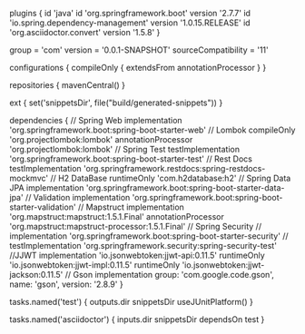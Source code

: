 plugins {
    id 'java'
    id 'org.springframework.boot' version '2.7.7'
    id 'io.spring.dependency-management' version '1.0.15.RELEASE'
    id 'org.asciidoctor.convert' version '1.5.8'
}

group = 'com'
version = '0.0.1-SNAPSHOT'
sourceCompatibility = '11'

configurations {
    compileOnly {
        extendsFrom annotationProcessor
    }
}

repositories {
    mavenCentral()
}

ext {
    set('snippetsDir', file("build/generated-snippets"))
}

dependencies {
    // Spring Web
    implementation 'org.springframework.boot:spring-boot-starter-web'
    // Lombok
    compileOnly 'org.projectlombok:lombok'
    annotationProcessor 'org.projectlombok:lombok'
    // Spring Test
    testImplementation 'org.springframework.boot:spring-boot-starter-test'
    // Rest Docs
    testImplementation 'org.springframework.restdocs:spring-restdocs-mockmvc'
    // H2 DataBase
    runtimeOnly 'com.h2database:h2'
    // Spring Data JPA
    implementation 'org.springframework.boot:spring-boot-starter-data-jpa'
    // Validation
    implementation 'org.springframework.boot:spring-boot-starter-validation'
    // Mapstruct
    implementation 'org.mapstruct:mapstruct:1.5.1.Final'
    annotationProcessor 'org.mapstruct:mapstruct-processor:1.5.1.Final'
    // Spring Security
//    implementation 'org.springframework.boot:spring-boot-starter-security'
//    testImplementation 'org.springframework.security:spring-security-test'
    //JJWT
    implementation 'io.jsonwebtoken:jjwt-api:0.11.5'
    runtimeOnly 'io.jsonwebtoken:jjwt-impl:0.11.5'
    runtimeOnly 'io.jsonwebtoken:jjwt-jackson:0.11.5'
    // Gson
    implementation group: 'com.google.code.gson', name: 'gson', version: '2.8.9'
}

tasks.named('test') {
    outputs.dir snippetsDir
    useJUnitPlatform()
}

tasks.named('asciidoctor') {
    inputs.dir snippetsDir
    dependsOn test
}
